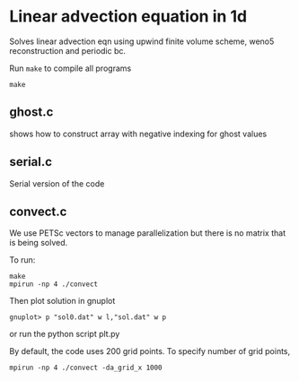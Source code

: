 # Linear advection equation in 1d

Solves linear advection eqn using upwind finite volume scheme, weno5 reconstruction and periodic bc.

Run `make` to compile all programs

```shell
make
```

## ghost.c

shows how to construct array with negative indexing for ghost values

## serial.c

Serial version of the code

## convect.c

We use PETSc vectors to manage parallelization but there is no matrix that is being solved.

To run:
```
make
mpirun -np 4 ./convect
```
Then plot solution in gnuplot
```
gnuplot> p "sol0.dat" w l,"sol.dat" w p
```
or run the python script plt.py

By default, the code uses 200 grid points. To specify number of grid points,
```
mpirun -np 4 ./convect -da_grid_x 1000
```
